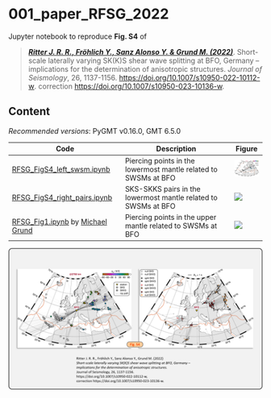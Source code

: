 # 001_paper_RFSG_2022

Jupyter notebook to reproduce **Fig. S4** of

> [**_Ritter J. R. R., Fröhlich Y., Sanz Alonso Y. & Grund M. (2022)_**](https://doi.org/10.1007/s10950-022-10112-w).
> Short-scale laterally varying SK(K)S shear wave splitting at BFO, Germany – implications for the determination of anisotropic structures.
> *Journal of Seismology*, 26, 1137-1156.
> https://doi.org/10.1007/s10950-022-10112-w. correction https://doi.org/10.1007/s10950-023-10136-w.


## Content

_Recommended versions_: PyGMT v0.16.0, GMT 6.5.0

| Code | Description | Figure |
| --- | --- | --- |
| [RFSG_FigS4_left_swsm.ipynb](https://github.com/yvonnefroehlich/gmt-pygmt-plotting/blob/main/001_paper_RFSG_2022/Figure_S4/RFSG_FigS4_left_swsm.ipynb)                  | Piercing points in the lowermost mantle related to SWSMs at BFO | <img src="https://github.com/yvonnefroehlich/gmt-pygmt-plotting/raw/main/001_paper_RFSG_2022/Figure_S4/RFSG_FigS4_left_swsm.png" width="60"> |
| [RFSG_FigS4_right_pairs.ipynb](https://github.com/yvonnefroehlich/gmt-pygmt-plotting/blob/main/001_paper_RFSG_2022/Figure_S4/RFSG_FigS4_right_pairs.ipynb)              | SKS-SKKS pairs in the lowermost mantle related to SWSMs at BFO  | <img src="https://github.com/yvonnefroehlich/gmt-pygmt-plotting/raw/main/001_paper_RFSG_2022/Figure_S4/RFSG_FigS4_right_pairs" width="60">   |
| [RFSG_Fig1.ipynb](https://github.com/michaelgrund/GMT-plotting/blob/main/010_paper_RFSG2022/RFSG_2022_Fig_01.ipynb) by [Michael Grund](https://github.com/michaelgrund) | Piercing points in the upper mantle related to SWSMs at BFO     | <img src="https://github.com/michaelgrund/GMT-plotting/blob/main/010_paper_RFSG2022/PLOT_fig01_map_URG.png" width="60">                      |

![](https://github.com/yvonnefroehlich/gmt-pygmt-plotting/raw/main/_images/github_maps_readme_001bfo.png)
